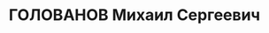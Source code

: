 ---
title: ГОЛОВАНОВ Михаил Сергеевич
description: "Род. в 1890, Рязанская губ., обр.: среднее техническое. Проживал: г.\
  \ Красноярск. Начальник техбюро в депо \n  Арестован 16.02.1937. Обв.: террористическая\
  \ деятельность, КРП. Приговор: ВК ВС СССР, 19.07.1938 – ВМН. Расстрелян 16.07.1938,\
  \ в г. Красноярске. \n  Реабилитирован ВК ВС СССР 17.06.1958"
---